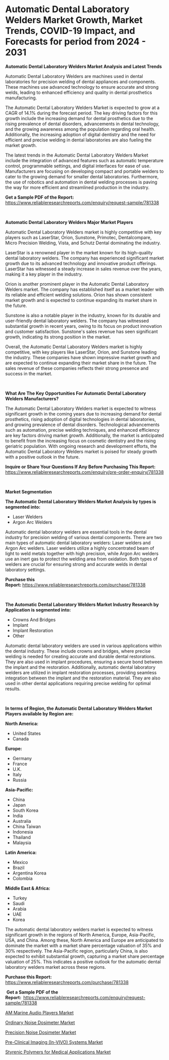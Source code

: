 <p><h1>Automatic Dental Laboratory Welders Market Growth, Market Trends, COVID-19 Impact, and Forecasts for period from 2024 - 2031</h1></p><p><strong>Automatic Dental Laboratory Welders Market Analysis and Latest Trends</strong></p>
<p><p>Automatic Dental Laboratory Welders are machines used in dental laboratories for precision welding of dental appliances and components. These machines use advanced technology to ensure accurate and strong welds, leading to enhanced efficiency and quality in dental prosthetics manufacturing.</p><p>The Automatic Dental Laboratory Welders Market is expected to grow at a CAGR of 14.1% during the forecast period. The key driving factors for this growth include the increasing demand for dental prosthetics due to the rising prevalence of dental disorders, advancements in dental technology, and the growing awareness among the population regarding oral health. Additionally, the increasing adoption of digital dentistry and the need for efficient and precise welding in dental laboratories are also fueling the market growth.</p><p>The latest trends in the Automatic Dental Laboratory Welders Market include the integration of advanced features such as automatic temperature control, programmable settings, and digital interfaces for ease of use. Manufacturers are focusing on developing compact and portable welders to cater to the growing demand for smaller dental laboratories. Furthermore, the use of robotics and automation in dental welding processes is paving the way for more efficient and streamlined production in the industry.</p></p>
<p><strong>Get a Sample PDF of the Report:&nbsp;</strong> <a href="https://www.reliableresearchreports.com/enquiry/request-sample/781338">https://www.reliableresearchreports.com/enquiry/request-sample/781338</a></p>
<p>&nbsp;</p>
<p><strong>Automatic Dental Laboratory Welders Major Market Players</strong></p>
<p><p>Automatic Dental Laboratory Welders market is highly competitive with key players such as LaserStar, Orion, Sunstone, Primotec, Dentalcompare, Micro Precision Welding, Vista, and Schutz Dental dominating the industry.</p><p>LaserStar is a renowned player in the market known for its high-quality dental laboratory welders. The company has experienced significant market growth due to its advanced technology and innovative product offerings. LaserStar has witnessed a steady increase in sales revenue over the years, making it a key player in the industry.</p><p>Orion is another prominent player in the Automatic Dental Laboratory Welders market. The company has established itself as a market leader with its reliable and efficient welding solutions. Orion has shown consistent market growth and is expected to continue expanding its market share in the future.</p><p>Sunstone is also a notable player in the industry, known for its durable and user-friendly dental laboratory welders. The company has witnessed substantial growth in recent years, owing to its focus on product innovation and customer satisfaction. Sunstone's sales revenue has seen significant growth, indicating its strong position in the market.</p><p>Overall, the Automatic Dental Laboratory Welders market is highly competitive, with key players like LaserStar, Orion, and Sunstone leading the industry. These companies have shown impressive market growth and are expected to continue expanding their market share in the future. The sales revenue of these companies reflects their strong presence and success in the market.</p></p>
<p>&nbsp;</p>
<p><strong>What Are The Key Opportunities For Automatic Dental Laboratory Welders Manufacturers?</strong></p>
<p><p>The Automatic Dental Laboratory Welders market is expected to witness significant growth in the coming years due to increasing demand for dental prosthetics, rising adoption of digital technologies in dental laboratories, and growing prevalence of dental disorders. Technological advancements such as automation, precise welding techniques, and enhanced efficiency are key factors driving market growth. Additionally, the market is anticipated to benefit from the increasing focus on cosmetic dentistry and the rising geriatric population. With ongoing research and development efforts, the Automatic Dental Laboratory Welders market is poised for steady growth with a positive outlook in the future.</p></p>
<p><strong>Inquire or Share Your Questions If Any Before Purchasing This Report:</strong> <a href="https://www.reliableresearchreports.com/enquiry/pre-order-enquiry/781338">https://www.reliableresearchreports.com/enquiry/pre-order-enquiry/781338</a></p>
<p>&nbsp;</p>
<p><strong>Market Segmentation</strong></p>
<p><strong>The Automatic Dental Laboratory Welders Market Analysis by types is segmented into:</strong></p>
<p><ul><li>Laser Welders</li><li>Argon Arc Welders</li></ul></p>
<p><p>Automatic dental laboratory welders are essential tools in the dental industry for precision welding of various dental components. There are two main types of automatic dental laboratory welders: Laser welders and Argon Arc welders. Laser welders utilize a highly concentrated beam of light to weld metals together with high precision, while Argon Arc welders use an inert gas to protect the welding area from oxidation. Both types of welders are crucial for ensuring strong and accurate welds in dental laboratory settings.</p></p>
<p><strong>Purchase this Report:&nbsp;</strong><a href="https://www.reliableresearchreports.com/purchase/781338">https://www.reliableresearchreports.com/purchase/781338</a></p>
<p>&nbsp;</p>
<p><strong>The Automatic Dental Laboratory Welders Market Industry Research by Application is segmented into:</strong></p>
<p><ul><li>Crowns And Bridges</li><li>Implant</li><li>Implant Restoration</li><li>Other</li></ul></p>
<p><p>Automatic dental laboratory welders are used in various applications within the dental industry. These include crowns and bridges, where precise welding is needed for creating accurate and durable dental restorations. They are also used in implant procedures, ensuring a secure bond between the implant and the restoration. Additionally, automatic dental laboratory welders are utilized in implant restoration processes, providing seamless integration between the implant and the restoration material. They are also used in other dental applications requiring precise welding for optimal results.</p></p>
<p>&nbsp;</p>
<p><strong>In terms of Region, the Automatic Dental Laboratory Welders Market Players available by Region are:</strong></p>
<p>
    <p> <strong> North America: </strong>
        <ul>
            <li>United States</li>
            <li>Canada</li>
        </ul>
        </p> 
    <p> <strong> Europe: </strong>
        <ul>
            <li>Germany</li>
            <li>France</li>
            <li>U.K.</li>
            <li>Italy</li>
            <li>Russia</li>
        </ul>
        </p> 
    <p> <strong> Asia-Pacific: </strong>
        <ul>
            <li>China</li>
            <li>Japan</li>
            <li>South Korea</li>
            <li>India</li>
            <li>Australia</li>
            <li>China Taiwan</li>
            <li>Indonesia</li>
            <li>Thailand</li>
            <li>Malaysia</li>
        </ul>
        </p> 
    <p> <strong> Latin America: </strong>
        <ul>
            <li>Mexico</li>
            <li>Brazil</li>
            <li>Argentina Korea</li>
            <li>Colombia</li>
        </ul>
        </p> 
    <p> <strong> Middle East & Africa: </strong>
        <ul>
            <li>Turkey</li>
            <li>Saudi</li>
            <li>Arabia</li>
            <li>UAE</li>
            <li>Korea</li>
        </ul>
    </p>
    </p>
<p><p>The automatic dental laboratory welders market is expected to witness significant growth in the regions of North America, Europe, Asia-Pacific, USA, and China. Among these, North America and Europe are anticipated to dominate the market with a market share percentage valuation of 35% and 30% respectively. The Asia-Pacific region, particularly China, is also expected to exhibit substantial growth, capturing a market share percentage valuation of 25%. This indicates a positive outlook for the automatic dental laboratory welders market across these regions.</p></p>
<p><strong>Purchase this Report: </strong><a href="https://www.reliableresearchreports.com/purchase/781338">https://www.reliableresearchreports.com/purchase/781338</a></p>
<p>&nbsp;<strong>Get a Sample PDF of the Report:&nbsp;&nbsp;</strong><a href="https://www.reliableresearchreports.com/enquiry/request-sample/781338">https://www.reliableresearchreports.com/enquiry/request-sample/781338</a></p>
<p><strong></strong></p>
<p><p><a href="https://github.com/shotows/Market-Research-Report-List-1/blob/main/am-marine-audio-players-market.md">AM Marine Audio Players Market</a></p><p><a href="https://github.com/CliffMedina6/Market-Research-Report-List-3/blob/main/ordinary-noise-dosimeter-market.md">Ordinary Noise Dosimeter Market</a></p><p><a href="https://github.com/angelajermaine/Market-Research-Report-List-2/blob/main/precision-noise-dosimeter-market.md">Precision Noise Dosimeter Market</a></p><p><a href="https://github.com/provorikovar/Market-Research-Report-List-3/blob/main/pre-clinical-imaging-in-vivo-systems-market.md">Pre-Clinical Imaging (In-VIVO) Systems Market</a></p><p><a href="https://github.com/beatblasta/Market-Research-Report-List-2/blob/main/styrenic-polymers-for-medical-applications-market.md">Styrenic Polymers for Medical Applications Market</a></p></p>
